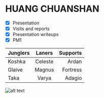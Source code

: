 # **HUANG CHUANSHAN**

- [x] Presentation
- [x] Visits and reports
- [x] Presentation writeups
- [x] PM1

| Junglers      | Laners        | Supports  |
| ------------- |:-------------:| ---------:|
| Koshka        | Celeste       | Ardan     |
| Glaive        | Magnus        | Fortress  |
| Taka          | Varya         |  Adagio   |

![alt text](https://github.com/csci3250-2019/student-1155076957/screenshot.png "screenshot")
